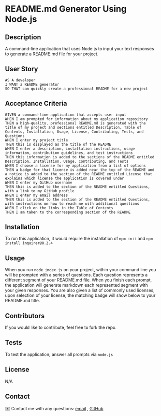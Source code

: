 # README.md Generator Using Node.js


## Description

A command-line application that uses Node.js to input your text responses to generate a README.md file for your project.



## User Story
  
```
AS A developer
I WANT a README generator
SO THAT can quickly create a professional README for a new project 
```
  
## Acceptance Criteria
  
``` 
GIVEN a command-line application that accepts user input
WHEN I am prompted for information about my application repository
THEN a high-quality, professional README.md is generated with the title of my project and sections entitled Description, Table of Contents, Installation, Usage, License, Contributing, Tests, and Questions
WHEN I enter my project title
THEN this is displayed as the title of the README
WHEN I enter a description, installation instructions, usage information, contribution guidelines, and test instructions
THEN this information is added to the sections of the README entitled Description, Installation, Usage, Contributing, and Tests
WHEN I choose a license for my application from a list of options
THEN a badge for that license is added near the top of the README and a notice is added to the section of the README entitled License that explains which license the application is covered under
WHEN I enter my GitHub username
THEN this is added to the section of the README entitled Questions, with a link to my GitHub profile
WHEN I enter my email address
THEN this is added to the section of the README entitled Questions, with instructions on how to reach me with additional questions
WHEN I click on the links in the Table of Contents
THEN I am taken to the corresponding section of the README
```


## Installation

To run this application, it would require the installation of `npm init` and `npm install inquirer@8.2.4`

## Usage

When you run `node index.js` on your project, within your command line you will be prompted with a series of questions. Each question represents a different segment of your README.md file. When you finish each prompt, the application will generate markdown each represented segment with your given responses. You are also given a list of commonly used licenses, upon selection of your license, the matching badge will show below to your README.md title.

## Contributors
If you would like to contribute, feel free to fork the repo.

## Tests
To test the application, answer all prompts via `node.js`


## License

N/A


## Contact

✉️ Contact me with any questions: [email](mailto:jkjohnson673@gmail.com) , [GitHub](https://github.com/jjohnson673)


